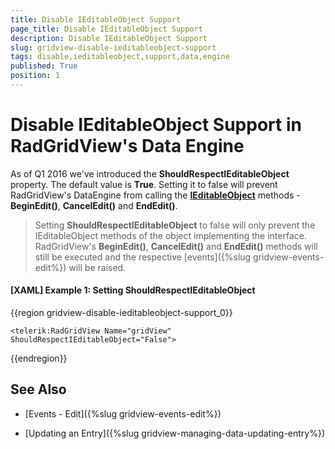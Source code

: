 ```yaml
---
title: Disable IEditableObject Support
page_title: Disable IEditableObject Support
description: Disable IEditableObject Support
slug: gridview-disable-ieditableobject-support
tags: disable,ieditableobject,support,data,engine
published: True
position: 1
---
```


# Disable IEditableObject Support in RadGridView's Data Engine

As of Q1 2016 we've introduced the **ShouldRespectIEditableObject** property. The default value is **True**. Setting it to false will prevent RadGridView's DataEngine from calling the [**IEditableObject**](https://msdn.microsoft.com/en-us/library/system.componentmodel.ieditableobject(v=vs.110).aspx) methods - **BeginEdit()**, **CancelEdit()** and **EndEdit()**.

>Setting **ShouldRespectIEditableObject** to false will only prevent the IEditableObject methods of the object implementing the interface. RadGridView's **BeginEdit()**, **CancelEdit()** and **EndEdit()** methods will still be executed and the respective [events]({%slug gridview-events-edit%}) will be raised.

#### __[XAML] Example 1: Setting ShouldRespectIEditableObject__

{{region gridview-disable-ieditableobject-support_0}}

	<telerik:RadGridView Name="gridView" ShouldRespectIEditableObject="False">
{{endregion}}

## See Also

 * [Events - Edit]({%slug gridview-events-edit%})

 * [Updating an Entry]({%slug gridview-managing-data-updating-entry%})